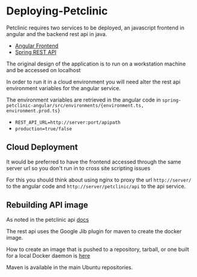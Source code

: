 # Deploying-Petclinic

Petclinic requires two services to be deployed, an javascript frontend in angular and the backend rest api in java.

- [Angular Frontend](https://github.com/spring-petclinic/spring-petclinic-angular)
- [Spring REST API](https://github.com/spring-petclinic/spring-petclinic-rest)

The original design of the application is to run on a workstation machine and be accessed on localhost

In order to run it in a cloud environment you will need alter the rest api environment variables for the angular service.

The environment variables are retrieved in the angular code in `spring-petclinic-angular/src/environments/{environment.ts, environment.prod.ts}`

- `REST_API_URL=http://server:port/apipath`
- `production=true/false`

## Cloud Deployment

It would be preferred to have the frontend accessed through the same server url so you don't run in to cross site scripting issues

For this you should think about using nginx to proxy the url `http://server/` to the angular code and `http://server/petclinic/api` to the api service.

## Rebuilding API image

As noted in the petclinic api [docs](https://github.com/spring-petclinic/spring-petclinic-rest#publishing-a-docker-image)

The rest api uses the Google Jib plugin for maven to create the docker image. 

How to create an image that is pushed to a repository, tarball, or one built for a local Docker daemon is [here](https://github.com/GoogleContainerTools/jib/tree/master/jib-maven-plugin#build-your-image)

Maven is available in the main Ubuntu repositories.

